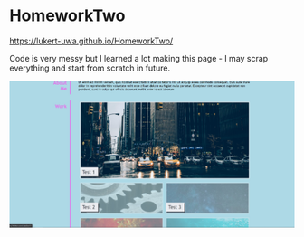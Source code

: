 # HomeworkTwo

https://lukert-uwa.github.io/HomeworkTwo/

Code is very messy but I learned a lot making this page - I may scrap everything and start from scratch in future.

![Website Screenshot](images\website-screenshot.jpg)